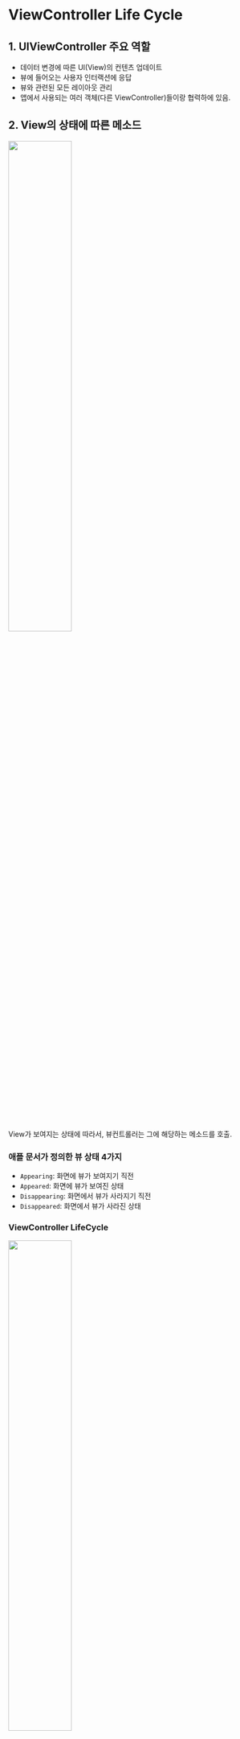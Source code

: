 # ViewController Life Cycle

## 1. UIViewController 주요 역할

- 데이터 변경에 따른 UI(View)의 컨텐츠 업데이트
- 뷰에 들어오는 사용자 인터랙션에 응답
- 뷰와 관련된 모든 레이아웃 관리
- 앱에서 사용되는 여러 객체(다른 ViewController)들이랑 협력하에 있음.

## 2. View의 상태에 따른 메소드

<img src ="https://img1.daumcdn.net/thumb/R1280x0/?scode=mtistory2&fname=https%3A%2F%2Fblog.kakaocdn.net%2Fdn%2F5eLhR%2FbtqRoRMzFcR%2FbL9VBB7Inj7n3je1xpiRxk%2Fimg.png" width="50%" />

View가 보여지는 상태에 따라서, 뷰컨트롤러는 그에 해당하는 메소드를 호출.

### 애플 문서가 정의한 뷰 상태 4가지 

- `Appearing`: 화면에 뷰가 보여지기 직전
- `Appeared`: 화면에 뷰가 보여진 상태
- `Disappearing`: 화면에서 뷰가 사라지기 직전
- `Disappeared`: 화면에서 뷰가 사라진 상태

### ViewController LifeCycle

<img src="https://img1.daumcdn.net/thumb/R1280x0/?scode=mtistory2&fname=https%3A%2F%2Fblog.kakaocdn.net%2Fdn%2FbPeVnO%2FbtqRx0HIXh0%2FvaZTiLFkRvn7ueYYTZpauK%2Fimg.png" width="50%" />

- 뷰컨트롤러를 좀 더 파보면 객체 생성, 메모리 적재 등의 상태에 따라 호출되는 함수들도 더 있음.

### `viewDidload`

- 뷰컨트롤러의 뷰들이 메모리에 로드가 완료가 되었을 때 호출
- 뷰가 로드되는 방식은 여러 방식이 있음 (스토리보드, nib 파일을 통해서, 혹은 프로그래밍 방식으로 `loadView()` 통해서도 가능)
- 뷰컨트롤러 뷰 혹은 그외 객체에서 초기 세팅이 필요한 경우 이곳 사용
- 바운드가 정의되고, 회전이 일어나기 전에 이 메소드가 호출되기 때문에, 여기서 뷰크기를 작업하는 것은 아주 위험함.
- 오버라이딩 해서 사용할때는 꼭 `super` 호출할 것

### `viewWillAppear`

- 뷰컨트롤러의 뷰가 화면에 보여지기 직전에 호출
- 뷰의 계층, `frames`, `bounds`가 모두 세팅 되었다고 생각하면 됨
- 이 메소드에서는 뷰를 보여주는 작업 중, 커스텀하게 가져갈 것이 있으면 이곳에서.
  - Ex: 오리엔테이션 작업 혹은 `statusbar` 상태 변경
- 기억할 것은 **뷰가 화면에 보여지려는 시점마다 호출**되는 것을 알기
- 오버라이딩 해서 사용할때는 꼭 `super` 호출할 것

### `viewDidAppear`

- 뷰컨트롤러의 뷰가 화면에 보여지기 직후에 호출
- 여기서 애니메이션 시작, 미디어 재생, 네트워크에 의한 데이터 수집 등을 시작하면 좋은 장소
- 오버라이딩 해서 사용할때는 꼭 `super` 호출할 것

### `viewWillDisappear`

- 뷰들이 아직 뷰 계층구조에 있지만 곧 지워질 예정일 때 호출
- 여기서는 아직 완료가 되지 않은, 사용자 데이터를 저장하고, 네트워크 작업을 캔슬하기 좋은 곳
  - Ex: 타이머 조절, 키보드 숨기기
- 오버라이딩 해서 사용할때는 꼭 `super` 호출할 것

### `viewDidDisappear`

- 뷰 계층구조에서 뷰가 지워지고 호출됨.
- 여기서는 뷰가 완전히 사라진 상태
- 알림 또는 디바이스 센서 수신 중지할 때 좋은 장소
- 오버라이딩 해서 사용할때는 꼭 `super` 호출할 것



## References

https://developer.apple.com/documentation/uikit/uiviewcontroller

https://medium.com/good-morning-swift/ios-view-controller-life-cycle-2a0f02e74ff5
